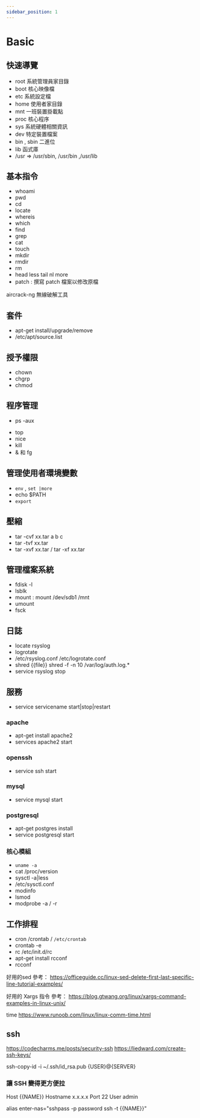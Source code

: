 ```yaml
---
sidebar_position: 1
---
```

# Basic
## 快速導覽
- root 系統管理員家目錄
- boot 核心映像檔
- etc 系統設定檔
- home 使用者家目錄
- mnt 一班裝置掛載點
- proc 核心程序
- sys 系統硬體相關資訊
- dev 特定裝置檔案
- bin , sbin 二進位
- lib 函式庫
- /usr => /usr/sbin, /usr/bin ,/usr/lib

## 基本指令
- whoami
- pwd
- cd
- locate
- whereis
- which
- find
- grep
- cat
- touch
- mkdir
- rmdir
- rm
- head less tail nl more
- patch : 撰寫 patch 檔案以修改原檔

aircrack-ng 無線破解工具
## 套件
- apt-get install/upgrade/remove
- /etc/apt/source.list

## 授予權限
- chown
- chgrp
- chmod

## 程序管理
- ps -aux
<!-- ps -aux thread 測底搞懂 program , process ,thread https://www.796t.com/content/1527709011.html
https://totoroliu.medium.com/program-process-thread-%E5%B7%AE%E7%95%B0-4a360c7345e5 -->
- top
- nice
- kill
- & 和 fg


## 管理使用者環境變數
- `env` , `set |more`
- echo $PATH
- `export`



## 壓縮
- tar -cvf xx.tar a b c
- tar -tvf xx.tar
- tar -xvf xx.tar / tar -xf xx.tar

## 管理檔案系統
- fdisk -l
- lsblk
- mount : mount /dev/sdb1 /mnt
- umount
- fsck

## 日誌
- locate rsyslog
- logrotate
- /etc/rsyslog.conf /etc/logrotate.conf
- shred {{file}} shred -f -n 10 /var/log/auth.log.*
- service rsyslog stop

## 服務
- service servicename start|stop|restart

### apache
- apt-get install apache2
- services apache2 start

### openssh
- service ssh start

### mysql
- service mysql start

### postgresql
- apt-get postgres install
- service postgresql start

### 核心模組
- `uname -a`
- cat /proc/version
- sysctl -a|less
- /etc/sysctl.conf
- modinfo
- lsmod
- modprobe -a / -r

## 工作排程
- cron /crontab / `/etc/crontab`
- crontab -e
- rc /etc/init.d/rc
- apt-get install rcconf
- rcconf

好用的sed
參考： https://officeguide.cc/linux-sed-delete-first-last-specific-line-tutorial-examples/

好用的 Xargs 指令
參考： https://blog.gtwang.org/linux/xargs-command-examples-in-linux-unix/

time
https://www.runoob.com/linux/linux-comm-time.html

## ssh
https://codecharms.me/posts/security-ssh 
https://liedward.com/create-ssh-keys/ 

ssh-copy-id -i ~/.ssh/id_rsa.pub {USER}@{SERVER}

### 讓 SSH 變得更方便拉
Host             {{NAME}}
Hostname         x.x.x.x
Port             22
User             admin

alias enter-nas="sshpass -p password ssh -t {{NAME}}"